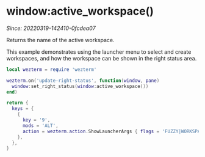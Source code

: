 # window:active_workspace()

*Since: 20220319-142410-0fcdea07*

Returns the name of the active workspace.

This example demonstrates using the launcher menu to select and create workspaces,
and how the workspace can be shown in the right status area.

```lua
local wezterm = require 'wezterm'

wezterm.on('update-right-status', function(window, pane)
  window:set_right_status(window:active_workspace())
end)

return {
  keys = {
    {
      key = '9',
      mods = 'ALT',
      action = wezterm.action.ShowLauncherArgs { flags = 'FUZZY|WORKSPACES' },
    },
  },
}
```
